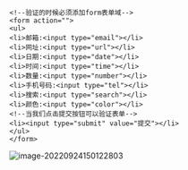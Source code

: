 ```
<!--验证的时候必须添加form表单域-->
<form action="">
<ul>
<li>邮箱:<input type="email"></li>
<li>网址:<input type="url"></li>
<li>日期:<input type="date"></li>
<li>时间:<input type="time"></li>
<li>数量:<input type="number"></li>
<li>手机号码:<input type="tel"></li>
<li>搜索:<input type="search"></li>
<li>颜色:<input type="color"></li>
<!--当我们点击提交按钮可以验证表单-->
<li><input type="submit" value="提交"></li>
</ul>
</form>
```

![image-20220924150122803](https://manv-typora.oss-cn-hangzhou.aliyuncs.com/typora-imgimage-20220924150122803.png)
